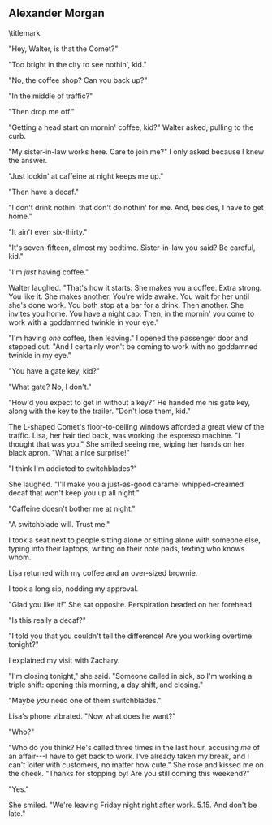 ## Alexander Morgan
\titlemark

"Hey, Walter, is that the Comet?"

"Too bright in the city to see nothin', kid."

"No, the coffee shop? Can you back up?"

"In the middle of traffic?"

"Then drop me off."

"Getting a head start on mornin' coffee, kid?" Walter asked, pulling to
the curb.

"My sister-in-law works here. Care to join me?" I only asked because I
knew the answer.

"Just lookin' at caffeine at night keeps me up."

"Then have a decaf."

"I don't drink nothin' that don't do nothin' for me. And, besides, I
have to get home."

"It ain't even six-thirty."

"It's seven-fifteen, almost my bedtime. Sister-in-law you said? Be
careful, kid."

"I'm *just* having coffee."

Walter laughed. "That's how it starts: She makes you a coffee. Extra
strong. You like it. She makes another. You're wide awake. You wait for
her until she's done work. You both stop at a bar for a drink. Then
another. She invites you home. You have a night cap. Then, in the
mornin' you come to work with a goddamned twinkle in your eye.\"

"I'm having *one* coffee, then leaving." I opened the passenger door and
stepped out. "And I certainly won't be coming to work with no goddamned
twinkle in my eye."

"You have a gate key, kid?"

"What gate? No, I don't."

"How'd you expect to get in without a key?" He handed me his gate key,
along with the key to the trailer. "Don't lose them, kid."

The L-shaped Comet's floor-to-ceiling windows afforded a great view of
the traffic. Lisa, her hair tied back, was working the espresso machine.
"I thought that was you." She smiled seeing me, wiping her hands on her
black apron. "What a nice surprise!"

"I think I'm addicted to switchblades?"

She laughed. "I'll make you a just-as-good caramel whipped-creamed decaf
that won't keep you up all night."

"Caffeine doesn't bother me at night."

"A switchblade will. Trust me."

I took a seat next to people sitting alone or sitting alone with someone
else, typing into their laptops, writing on their note pads, texting who
knows whom.

Lisa returned with my coffee and an over-sized brownie.

I took a long sip, nodding my approval.

 "Glad you like it!" She sat opposite. Perspiration beaded on her
 forehead.

 "Is this really a decaf?"

 "I told you that you couldn't tell the difference! Are you working
 overtime tonight?"

I explained my visit with Zachary.

"I'm closing tonight," she said. "Someone called in sick, so I'm working
a triple shift: opening this morning, a day shift, and closing."

"Maybe *you* need one of them switchblades."

 Lisa's phone vibrated. "Now what does he want?"

"Who?"

"Who do you think? He's called three times in the last hour, accusing
*me* of an affair---I have to get back to work. I've already taken my
break, and I can't loiter with customers, no matter how cute." She rose
and kissed me on the cheek. "Thanks for stopping by! Are you still
coming this weekend?"

 "Yes."

 She smiled. "We're leaving Friday night right after work. 5.15. And
 don't be late."
